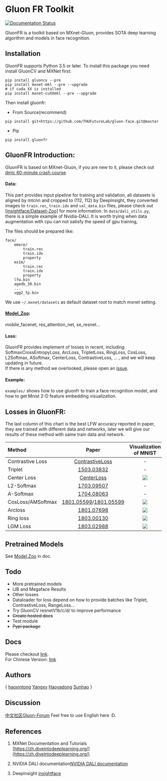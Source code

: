 # Gluon FR Toolkit
[![Documentation Status](https://readthedocs.org/projects/gluon-face/badge/?version=latest)](https://gluon-face.readthedocs.io/en/latest/?badge=latest)

GluonFR is a toolkit based on MXnet-Gluon, provides SOTA deep learning algorithm and models in face recognition.

## Installation
GluonFR supports Python 3.5 or later. 
To install this package you need install GluonCV and MXNet first:
```shell
pip install gluoncv --pre
pip install mxnet-mkl --pre --upgrade
# if cuda XX is installed
pip install mxnet-cuXXmkl --pre --upgrade
```
Then install gluonfr:

- From Source(recommend)

```shell
pip install git+https://github.com/THUFutureLab/gluon-face.git@master
```

- Pip

```shell
pip install gluonfr
```

## GluonFR Introduction:
GluonFR is based on MXnet-Gluon, if you are new to it, please check out [dmlc 60-minute crash course](http://gluon-crash-course.mxnet.io/).

#### Data: 
This part provides input pipeline for training and validation, 
all datasets is aligned by mtcnn and cropped to (112, 112) by DeepInsight, 
they converted images to `train.rec`, `train.idx` and `val_data.bin` files,  please check out 
[[insightface/Dataset-Zoo]](https://github.com/deepinsight/insightface/wiki/Dataset-Zoo) for more information. 
In `data/dali_utils.py`, there is a simple example of Nvidia-DALI. It is worth trying when data augmentation with cpu 
can not satisfy the speed of gpu training,  

The files should be prepared like:
```
face/
    emore/
        train.rec
        train.idx
        property
    ms1m/
        train.rec
        train.idx
        property
    lfw.bin
    agedb_30.bin
    ...
    vgg2_fp.bin
```
We use `~/.mxnet/datasets` as default dataset root to match mxnet setting.

#### [Model_Zoo](/wiki/Model_Zoo):
mobile_facenet, res_attention_net, se_resnet... 


#### Loss:
GluonFR provides implement of losses in recent, including SoftmaxCrossEntropyLoss, ArcLoss, TripletLoss, 
RingLoss, CosLoss, L2Softmax, ASoftmax, CenterLoss, ContrastiveLoss, ... , and we will keep updating in future.  
If there is any method we overlooked, please open an [issue](https://github.com/THUFutureLab/gluon-face/issues).

#### Example:

`examples/` shows how to use gluonfr to train a face recognition model, and how to get Mnist 2-D 
feature embedding visualization.  
  
## Losses in GluonFR:  

The last column of this chart is the best LFW accuracy reported in paper, they are trained with different data and networks, 
later we will give our results of these method with same train data and network. 

|Method| Paper |Visualization of MNIST|LFW|
|:---|:---:| :---:|:---:|
|Contrastive Loss|[ContrastiveLoss](http://yann.lecun.com/exdb/publis/pdf/hadsell-chopra-lecun-06.pdf)|-|-|
|Triplet|[1503.03832](https://arxiv.org/abs/1503.03832)|-|99.63±0.09|
|Center Loss|[CenterLoss](https://ydwen.github.io/papers/WenECCV16.pdf)|<img src="resources/mnist-euclidean/center-train-epoch100.png"/>|99.28 |
|L2-Softmax|[1703.09507](https://arxiv.org/abs/1703.09507)|-|99.33|
|A-Softmax|[1704.08063](https://arxiv.org/abs/1704.08063)|-|99.42|
|CosLoss/AMSoftmax|[1801.05599](https://arxiv.org/abs/1801.05599)/[1801.05599](https://arxiv.org/abs/1801.05599)|<img src="resources/minst-angular/cosloss-train-epoch95.png"/>|99.17|
|Arcloss|[1801.07698](https://arxiv.org/abs/1801.07698)|<img src="resources/minst-angular/arcloss-train-epoch100.png"/>|99.82|
|Ring loss|[1803.00130](https://arxiv.org/abs/1803.00130)|<img src="resources/mnist-euclidean/ringloss-train-epoch95-0.1.png"/>|99.52|
|LGM Loss|[1803.02988](https://arxiv.org/abs/1803.02988)|<img src="resources/mnist-euclidean/LGMloss-train-epoch100.png"/>|99.20±0.03|

## Pretrained Models
See [Model Zoo](https://gluon-face.readthedocs.io/en/latest/model_zoo.html) in doc.

## Todo

- More pretrained models
- IJB and Megaface Results
- Other losses
- Dataloader for loss depend on how to provide batches like Triplet, ContrastiveLoss, RangeLoss...
- Try GluonCV resnetV1b/c/d/ to improve performance
- ~~Create hosted docs~~
- Test module
- ~~Pypi package~~


## Docs

Please checkout [link](https://gluon-face.readthedocs.io/en/latest/).  
For Chinese Version: [link](https://gluon-face.readthedocs.io/zh/latest/index.html) 

## Authors
{ [haoxintong](https://github.com/haoxintong) [Yangxv](https://github.com/PistonY) [Haoyadong](https://github.com/jiqirenno1) [Sunhao](https://github.com/smartadpole) }

## Discussion
[中文社区Gluon-Forum](https://discuss.gluon.ai/t/topic/9959) Feel free to use English here :D.

## References

1. MXNet Documentation and Tutorials [https://zh.diveintodeeplearning.org/](https://zh.diveintodeeplearning.org/)

1. NVIDIA DALI documentation[NVIDIA DALI documentation](https://docs.nvidia.com/deeplearning/sdk/dali-developer-guide/docs/index.html)

1. Deepinsight [insightface](https://github.com/deepinsight/insightface)

